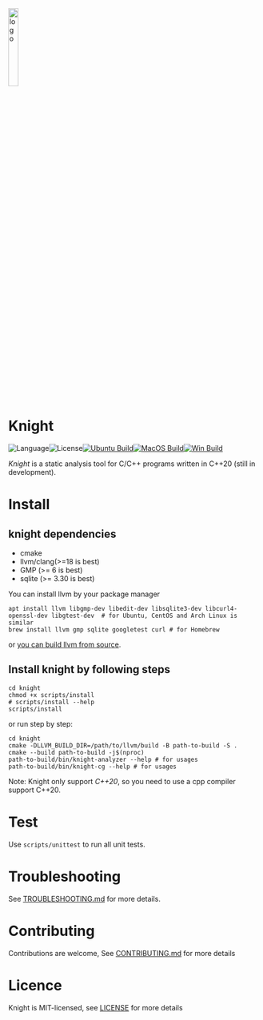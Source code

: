 <img src="doc/icon.png" alt="logo" width="20%" />

# Knight

![Language](https://img.shields.io/badge/language-c++-brightgreen)![License](https://img.shields.io/badge/license-MIT-yellow)[![Ubuntu Build](https://github.com/shenjunjiekoda/knight/actions/workflows/build-ubuntu.yaml/badge.svg)](https://github.com/shenjunjiekoda/knight/actions/workflows/build-ubuntu.yaml)[![MacOS Build](https://github.com/shenjunjiekoda/knight/actions/workflows/build-macos.yaml/badge.svg)](https://github.com/shenjunjiekoda/knight/actions/workflows/build-macos.yaml)[![Win Build](https://github.com/shenjunjiekoda/knight/actions/workflows/build-win.yaml/badge.svg)](https://github.com/shenjunjiekoda/knight/actions/workflows/build-win.yaml)

_Knight_ is a static analysis tool for C/C++ programs written in C++20 (still in development).

# Install

## knight dependencies

- cmake
- llvm/clang(>=18 is best)
- GMP (>= 6 is best)
- sqlite (>= 3.30 is best)

You can install llvm by your package manager

```SHELL
apt install llvm libgmp-dev libedit-dev libsqlite3-dev libcurl4-openssl-dev libgtest-dev  # for Ubuntu, CentOS and Arch Linux is similar
brew install llvm gmp sqlite googletest curl # for Homebrew
```

or [you can build llvm from source](https://llvm.org/docs/GettingStarted.html).

## Install knight by following steps

```SHELL
cd knight
chmod +x scripts/install
# scripts/install --help
scripts/install
```

or run step by step:

```SHELL
cd knight
cmake -DLLVM_BUILD_DIR=/path/to/llvm/build -B path-to-build -S .
cmake --build path-to-build -j$(nproc)
path-to-build/bin/knight-analyzer --help # for usages
path-to-build/bin/knight-cg --help # for usages
```

Note: Knight only support _C++20_, so you need to use a cpp compiler support C++20.

# Test

Use `scripts/unittest` to run all unit tests.

# Troubleshooting

See [TROUBLESHOOTING.md](TROUBLESHOOTING.md) for more details.

# Contributing

Contributions are welcome, See [CONTRIBUTING.md](CONTRIBUTING.md) for more details

# Licence

Knight is MIT-licensed, see [LICENSE](LICENSE) for more details

